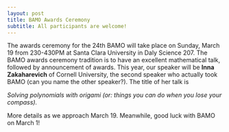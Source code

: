 ```yaml
---
layout: post
title: BAMO Awards Ceremony
subtitle: All participants are welcome!
---
```


The awards ceremony for the 24th BAMO will take place on Sunday, March 19 from 230-430PM at Santa Clara University in Daly Science 207.
The BAMO awards ceremony tradition is to have an excellent mathematical talk, followed by announcement of awards.  This year, our speaker will be
**Inna Zakaharevich** of Cornell University, the second speaker who actually took BAMO (can you name the other speaker?).  The title of her talk is 


*Solving polynomials with origami (or: things you can do when you lose your compass).*

More details as we approach March 19.  Meanwhile, good luck with BAMO on March 1! 

